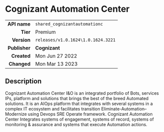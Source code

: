 # Cognizant Automation Center
| | |
|-:|-|
|**API name**|`shared_cognizantautomationc`|
|**Tier**|Premium|
|**Version**|`releases/v1.0.1624\1.0.1624.3221`|
|**Publisher**|**Cognizant**|
|**Created**|Mon Jun 27 2022|
|**Changed**|Mon Mar 13 2023|

## Description
Cognizant Automation Center I&O is an integrated portfolio of Bots, services IPs, platform and solutions that brings the best of the breed Automated solutions. It is an AIOps platform that integrates with several systems in a complex IT ecosystem and facilitates transition Eliminate-Automation–Modernize using Devops SRE Operate framework. Cognizant Automation Center Integrates systems of engagement, systems of record, systems of monitoring & assurance and systems that execute Automation actions.
